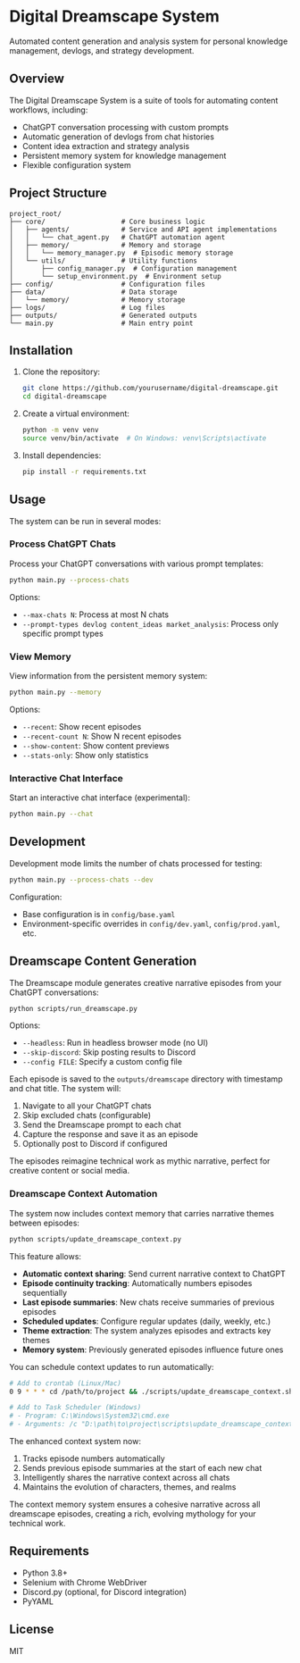 # Digital Dreamscape System

Automated content generation and analysis system for personal knowledge management, devlogs, and strategy development.

## Overview

The Digital Dreamscape System is a suite of tools for automating content workflows, including:

- ChatGPT conversation processing with custom prompts
- Automatic generation of devlogs from chat histories
- Content idea extraction and strategy analysis
- Persistent memory system for knowledge management
- Flexible configuration system

## Project Structure

```
project_root/
├── core/                   # Core business logic
│   ├── agents/             # Service and API agent implementations
│   │   └── chat_agent.py   # ChatGPT automation agent
│   ├── memory/             # Memory and storage
│   │   └── memory_manager.py  # Episodic memory storage
│   └── utils/              # Utility functions
│       ├── config_manager.py  # Configuration management
│       └── setup_environment.py  # Environment setup
├── config/                 # Configuration files
├── data/                   # Data storage
│   └── memory/             # Memory storage
├── logs/                   # Log files
├── outputs/                # Generated outputs
└── main.py                 # Main entry point
```

## Installation

1. Clone the repository:
   ```bash
   git clone https://github.com/yourusername/digital-dreamscape.git
   cd digital-dreamscape
   ```

2. Create a virtual environment:
   ```bash
   python -m venv venv
   source venv/bin/activate  # On Windows: venv\Scripts\activate
   ```

3. Install dependencies:
   ```bash
   pip install -r requirements.txt
   ```

## Usage

The system can be run in several modes:

### Process ChatGPT Chats

Process your ChatGPT conversations with various prompt templates:

```bash
python main.py --process-chats
```

Options:
- `--max-chats N`: Process at most N chats
- `--prompt-types devlog content_ideas market_analysis`: Process only specific prompt types

### View Memory

View information from the persistent memory system:

```bash
python main.py --memory
```

Options:
- `--recent`: Show recent episodes
- `--recent-count N`: Show N recent episodes
- `--show-content`: Show content previews
- `--stats-only`: Show only statistics

### Interactive Chat Interface

Start an interactive chat interface (experimental):

```bash
python main.py --chat
```

## Development

Development mode limits the number of chats processed for testing:

```bash
python main.py --process-chats --dev
```

Configuration:
- Base configuration is in `config/base.yaml`
- Environment-specific overrides in `config/dev.yaml`, `config/prod.yaml`, etc.

## Dreamscape Content Generation

The Dreamscape module generates creative narrative episodes from your ChatGPT conversations:

```bash
python scripts/run_dreamscape.py
```

Options:
- `--headless`: Run in headless browser mode (no UI)
- `--skip-discord`: Skip posting results to Discord
- `--config FILE`: Specify a custom config file

Each episode is saved to the `outputs/dreamscape` directory with timestamp and chat title. The system will:
1. Navigate to all your ChatGPT chats
2. Skip excluded chats (configurable)
3. Send the Dreamscape prompt to each chat
4. Capture the response and save it as an episode
5. Optionally post to Discord if configured

The episodes reimagine technical work as mythic narrative, perfect for creative content or social media.

### Dreamscape Context Automation

The system now includes context memory that carries narrative themes between episodes:

```bash
python scripts/update_dreamscape_context.py
```

This feature allows:
- **Automatic context sharing**: Send current narrative context to ChatGPT
- **Episode continuity tracking**: Automatically numbers episodes sequentially
- **Last episode summaries**: New chats receive summaries of previous episodes
- **Scheduled updates**: Configure regular updates (daily, weekly, etc.)
- **Theme extraction**: The system analyzes episodes and extracts key themes
- **Memory system**: Previously generated episodes influence future ones

You can schedule context updates to run automatically:

```bash
# Add to crontab (Linux/Mac)
0 9 * * * cd /path/to/project && ./scripts/update_dreamscape_context.sh

# Add to Task Scheduler (Windows)
# - Program: C:\Windows\System32\cmd.exe
# - Arguments: /c "D:\path\to\project\scripts\update_dreamscape_context.bat"
```

The enhanced context system now:
1. Tracks episode numbers automatically
2. Sends previous episode summaries at the start of each new chat
3. Intelligently shares the narrative context across all chats
4. Maintains the evolution of characters, themes, and realms

The context memory system ensures a cohesive narrative across all dreamscape episodes, creating a rich, evolving mythology for your technical work.

## Requirements

- Python 3.8+
- Selenium with Chrome WebDriver
- Discord.py (optional, for Discord integration)
- PyYAML

## License

MIT 